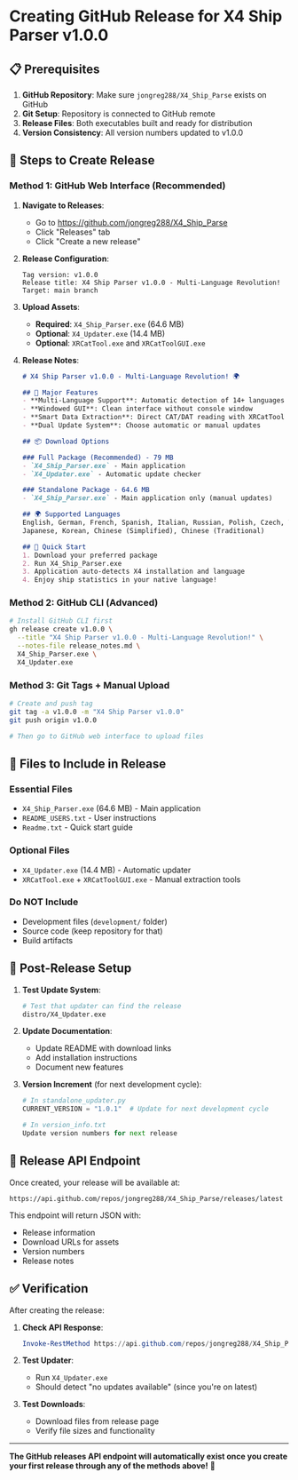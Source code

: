 # Creating GitHub Release for X4 Ship Parser v1.0.0

## 📋 Prerequisites

1. **GitHub Repository**: Make sure `jongreg288/X4_Ship_Parse` exists on GitHub
2. **Git Setup**: Repository is connected to GitHub remote
3. **Release Files**: Both executables built and ready for distribution
4. **Version Consistency**: All version numbers updated to v1.0.0

## 🚀 Steps to Create Release

### Method 1: GitHub Web Interface (Recommended)

1. **Navigate to Releases**:
   - Go to https://github.com/jongreg288/X4_Ship_Parse
   - Click "Releases" tab
   - Click "Create a new release"

2. **Release Configuration**:
   ```
   Tag version: v1.0.0
   Release title: X4 Ship Parser v1.0.0 - Multi-Language Revolution!
   Target: main branch
   ```

3. **Upload Assets**:
   - **Required**: `X4_Ship_Parser.exe` (64.6 MB)
   - **Optional**: `X4_Updater.exe` (14.4 MB)  
   - **Optional**: `XRCatTool.exe` and `XRCatToolGUI.exe`

4. **Release Notes**:
   ```markdown
   # X4 Ship Parser v1.0.0 - Multi-Language Revolution! 🌍

   ## 🎉 Major Features
   - **Multi-Language Support**: Automatic detection of 14+ languages
   - **Windowed GUI**: Clean interface without console window
   - **Smart Data Extraction**: Direct CAT/DAT reading with XRCatTool
   - **Dual Update System**: Choose automatic or manual updates

   ## 📦 Download Options
   
   ### Full Package (Recommended) - 79 MB
   - `X4_Ship_Parser.exe` - Main application  
   - `X4_Updater.exe` - Automatic update checker
   
   ### Standalone Package - 64.6 MB
   - `X4_Ship_Parser.exe` - Main application only (manual updates)

   ## 🌍 Supported Languages
   English, German, French, Spanish, Italian, Russian, Polish, Czech, Turkish, 
   Japanese, Korean, Chinese (Simplified), Chinese (Traditional)

   ## 🚀 Quick Start
   1. Download your preferred package
   2. Run X4_Ship_Parser.exe
   3. Application auto-detects X4 installation and language
   4. Enjoy ship statistics in your native language!
   ```

### Method 2: GitHub CLI (Advanced)

```bash
# Install GitHub CLI first
gh release create v1.0.0 \
  --title "X4 Ship Parser v1.0.0 - Multi-Language Revolution!" \
  --notes-file release_notes.md \
  X4_Ship_Parser.exe \
  X4_Updater.exe
```

### Method 3: Git Tags + Manual Upload

```bash
# Create and push tag
git tag -a v1.0.0 -m "X4 Ship Parser v1.0.0"
git push origin v1.0.0

# Then go to GitHub web interface to upload files
```

## 📁 Files to Include in Release

### Essential Files
- `X4_Ship_Parser.exe` (64.6 MB) - Main application
- `README_USERS.txt` - User instructions
- `Readme.txt` - Quick start guide

### Optional Files  
- `X4_Updater.exe` (14.4 MB) - Automatic updater
- `XRCatTool.exe` + `XRCatToolGUI.exe` - Manual extraction tools

### Do NOT Include
- Development files (`development/` folder)
- Source code (keep repository for that)
- Build artifacts

## 🔧 Post-Release Setup

1. **Test Update System**:
   ```bash
   # Test that updater can find the release
   distro/X4_Updater.exe
   ```

2. **Update Documentation**:
   - Update README with download links
   - Add installation instructions
   - Document new features

3. **Version Increment** (for next development cycle):
   ```python
   # In standalone_updater.py
   CURRENT_VERSION = "1.0.1"  # Update for next development cycle
   
   # In version_info.txt
   Update version numbers for next release
   ```

## 🎯 Release API Endpoint

Once created, your release will be available at:
```
https://api.github.com/repos/jongreg288/X4_Ship_Parse/releases/latest
```

This endpoint will return JSON with:
- Release information
- Download URLs for assets
- Version numbers
- Release notes

## ✅ Verification

After creating the release:

1. **Check API Response**:
   ```powershell
   Invoke-RestMethod https://api.github.com/repos/jongreg288/X4_Ship_Parse/releases/latest
   ```

2. **Test Updater**:
   - Run `X4_Updater.exe`
   - Should detect "no updates available" (since you're on latest)

3. **Test Downloads**:
   - Download files from release page
   - Verify file sizes and functionality

---

**The GitHub releases API endpoint will automatically exist once you create your first release through any of the methods above!** 🚀
